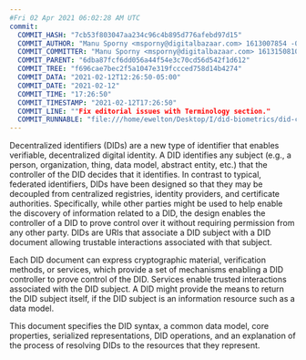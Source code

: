 ```yaml
---
#Fri 02 Apr 2021 06:02:28 AM UTC
commit:
  COMMIT_HASH: "7cb53f803047aa234c96c4b895d776afebd97d15"
  COMMIT_AUTHOR: "Manu Sporny <msporny@digitalbazaar.com> 1613007854 -0500"
  COMMIT_COMMITTER: "Manu Sporny <msporny@digitalbazaar.com> 1613150810 -0500"
  COMMIT_PARENT: "6dba87fcf6dd056a44f54e3c70cd56d542f1d612"
  COMMIT_TREE: "f696cae7bec2f5a1047e319fccced758d14b4274"
  COMMIT_DATA: "2021-02-12T12:26:50-05:00"
  COMMIT_DATE: "2021-02-12"
  COMMIT_TIME: "17:26:50"
  COMMIT_TIMESTAMP: "2021-02-12T17:26:50"
  COMMIT_LINE: ""Fix editorial issues with Terminology section."
  COMMIT_RUNNABLE: "file:///home/ewelton/Desktop/I/did-biometrics/did-core-dataset/analysis/gitinfo/7cb53f803047aa234c96c4b895d776afebd97d15/snapshot/index.html"
---
```


<section id="abstract">
<p>
<a>Decentralized identifiers</a> (DIDs) are a new type of identifier that
enables verifiable, decentralized digital identity. A <a>DID</a> identifies any
subject (e.g., a person, organization, thing, data model, abstract entity, etc.)
that the controller of the <a>DID</a> decides that it identifies. In contrast to
typical, federated identifiers, <a>DIDs</a> have been designed so that they may
be decoupled from centralized registries, identity providers, and certificate
authorities. Specifically, while other parties might be used to help enable the
discovery of information related to a <a>DID</a>, the design enables the
controller of a <a>DID</a> to prove control over it without requiring permission
from any other party. <a>DIDs</a> are <a>URIs</a> that associate a <a>DID
subject</a> with a <a>DID document</a> allowing trustable interactions
associated with that subject.
    </p>
<p>
Each <a>DID document</a> can express cryptographic material, <a>verification
methods</a>, or <a>services</a>, which provide a set of mechanisms enabling a
<a>DID controller</a> to prove control of the <a>DID</a>. <a>Services</a> enable
trusted interactions associated with the <a>DID subject</a>. A <a>DID</a> might
provide the means to return the <a>DID subject</a> itself, if the <a>DID
subject</a> is an information resource such as a data model.
    </p>
<p>
This document specifies the DID syntax, a common data model, core properties,
serialized representations, DID operations, and an explanation of the process
of resolving DIDs to the resources that they represent.
    </p>
</section>
